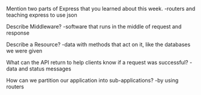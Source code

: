  Mention two parts of Express that you learned about this week. -routers and teaching express to use json

Describe Middleware? -software that runs in the middle of request and response

Describe a Resource? -data with methods that act on it, like the databases we were given

What can the API return to help clients know if a request was successful? -data and status messages

How can we partition our application into sub-applications? -by using routers
